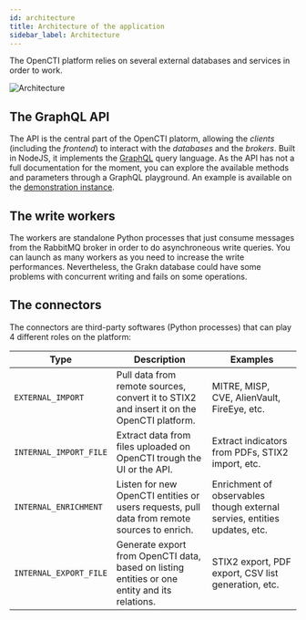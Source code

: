 ```yaml
---
id: architecture
title: Architecture of the application
sidebar_label: Architecture
---
```


The OpenCTI platform relies on several external databases and services in order to work. 

![Architecture](assets/getting-started/architecture.png "Architecture")

## The GraphQL API

The API is the central part of the OpenCTI platorm, allowing the *clients* (including the *frontend*) to interact with the *databases* and the *brokers*. Built in NodeJS, it implements the [GraphQL](https://graphql.org/) query language. As the API has not a full documentation for the moment, you can explore the available methods and parameters through a GraphQL playground. An example is available on the [demonstration instance](https://demo.opencti.io/graphql).

## The write workers

The workers are standalone Python processes that just consume messages from the RabbitMQ broker in order to do asynchroneous write queries. You can launch as many workers as you need to increase the write performances. Nevertheless, the Grakn database could have some problems with concurrent writing and fails on some operations.

## The connectors

The connectors are third-party softwares (Python processes) that can play 4 different roles on the platform:

| Type                    | Description                                                                                  | Examples                                                                      | 
| ----------------------- |----------------------------------------------------------------------------------------------| ------------------------------------------------------------------------------|
| `EXTERNAL_IMPORT`       | Pull data from remote sources, convert it to STIX2 and insert it on the OpenCTI platform.    | MITRE, MISP, CVE, AlienVault, FireEye, etc.                                   |
| `INTERNAL_IMPORT_FILE`  | Extract data from files uploaded on OpenCTI trough the UI or the API.                        | Extract indicators from PDFs, STIX2 import, etc.                              |
| `INTERNAL_ENRICHMENT`   | Listen for new OpenCTI entities or users requests, pull data from remote sources to enrich.  | Enrichment of observables though external servies, entities updates, etc.     |
| `INTERNAL_EXPORT_FILE`  | Generate export from OpenCTI data, based on listing entities or one entity and its relations.| STIX2 export, PDF export, CSV list generation, etc.                           |